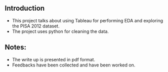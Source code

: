 ## Introduction

- This project talks about using Tableau for performing EDA and exploring the
PISA 2012 dataset.
- The project uses python for cleaning the data.

## Notes:

- The write up is presented in pdf format.
- Feedbacks have been collected and have been worked on.